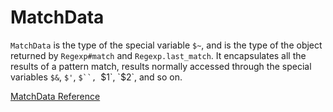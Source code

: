 # MatchData

`MatchData` is the type of the special variable `$~`, and is the type of the
object returned by `Regexp#match` and `Regexp.last_match`. It encapsulates all
the results of a pattern match, results normally accessed through the special
variables `$&`, `$'`, `$``, `$1`, `$2`, and so on.

[MatchData Reference](https://ruby-doc.org/core-2.5.0/MatchData.html)
